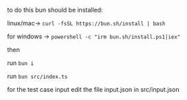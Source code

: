 to do this bun should be installed: 

linux/mac-> `curl -fsSL https://bun.sh/install | bash`

for windows -> `powershell -c "irm bun.sh/install.ps1|iex"`

then 

run `bun i`

run `bun src/index.ts`

for the test case input edit the file input.json in src/input.json

